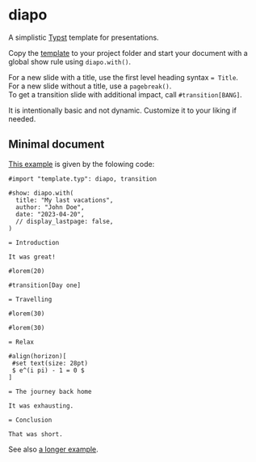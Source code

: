 # diapo

A simplistic [Typst](https://typst.app) template for presentations.

Copy the [template](template.typ) to your project folder and start your document with a global show rule using `diapo.with()`.

For a new slide with a title, use the first level heading syntax `= Title`. \
For a new slide without a title, use a `pagebreak()`. \
To get a transition slide with additional impact, call `#transition[BANG]`.

It is intentionally basic and not dynamic.
Customize it to your liking if needed.

## Minimal document

[This example](example.pdf) is given by the folowing code:

```typst
#import "template.typ": diapo, transition

#show: diapo.with(
  title: "My last vacations",
  author: "John Doe",
  date: "2023-04-20",
  // display_lastpage: false,
)

= Introduction

It was great!

#lorem(20)

#transition[Day one]

= Travelling

#lorem(30)

#lorem(30)

= Relax

#align(horizon)[
 #set text(size: 28pt)
 $ e^(i pi) - 1 = 0 $
]

= The journey back home

It was exhausting.

= Conclusion

That was short.
```

See also [a longer example](long_example.typ).
